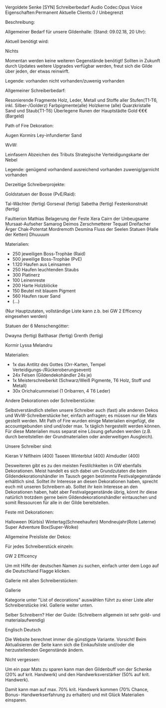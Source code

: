 Vergoldete Senke [SYN] Schreiberbedarf
Audio Codec:Opus Voice
Eigenschaften:Permanent
Aktuelle Clients:0 / Unbegrenzt

Beschreibung:

Allgemeiner Bedarf für unsere Gildenhalle: (Stand: 09.02.18, 20 Uhr):

Aktuell benötigt wird:


Nichts

Momentan werden keine weiteren Gegenstände benötigt! Sollten in Zukunft durch Updates weitere Upgrades verfügbar werden, freut sich die Gilde über jeden, der etwas reinwirft.

Legende:
vorhanden
nicht vorhanden/zuwenig vorhanden




Allgemeiner Schreiberbedarf:


Resonierende Fragmente
Holz, Leder, Metall und Stoffe aller Stufen(T1-T6, inkl. Silber-/Golderz)
Farbpigmente(alle)
Holzkerne (alle)
Quarzkristalle
Sand und Staub(T1-T6)
Überlegene Runen der Hauptstädte
Gold €€€(Bargeld)


Path of Fire Dekoration:

Augen Kormirs
Ley-infundierter Sand


WvW:

Leinfasern
Abzeichen des Tributs
Strategische Verteidigungskarte der Nebel


Legende:
   genügend vorhandend
   ausreichend vorhanden
   zuwenig/garnicht vorhanden


Derzeitige Schreiberprojekte:

Goldstatuen der Bosse (PvE/Raid):


Tal-Wächter (fertig)
Gorseval (fertig)
Sabetha (fertig)
Festenkonstrukt (fertig)

Faultierion
Mathias
Belagerung der Feste
Xera
Cairn der Unbeugsame
Mursaat-Aufseher
Samarog
Deimos
Zerschmetterer
Tequatl
Dreifacher Ärger 
Chak-Potentat
Mordremoth
Desmina
Fluss der Seelen
Statuen (Halle der Ketten)
Dhuuuum


Materialien:
 - 250 jeweiligen Boss-Trophäe (Raid)
 - 500 jeweilige Boss-Trophäe (PvE)
 - 1.120 Haufen aus Leinsamen
 - 250 Haufen leuchtenden Staubs
 - 300 Platinerz
 - 100 Leinenreste
 - 200 Harte Holzblöcke
 - 150 Beutel mit blauem Pigment
 - 560 Haufen rauer Sand
 - (...)

(Nur Hauptzutaten, vollständige Liste kann z.b. bei GW 2 Efficency eingesehen werden)

Statuen der 6 Menschengötter:


Dwayna (fertig)
Balthasar (fertig)
Grenth (fertig)

Kormir
Lyssa
Melandru


Materialien:
- 1x das Antlitz des Gottes (Orr-Karten, Tempel Verteidigungs-/Rückeroberungsevent)
- 24x Felsen (Gildendekohändler 24s je)
- 1x Meisterschreiberkit (Schwarz/Weiß Pigmente, T6 Holz, Stoff und Metall)
- 30x Orichalcummeisel (1 Oribarren, 4 T6 Leder)


Andere Dekorationen oder Schreiberstücke:

Selbstverständlich stellen unsere Schreiber auch (fast) alle anderen Dekos und WvW-Schreiberstücke her, einfach anfragen; es müssen nur die Mats gestellt werden. Mit Path of Fire wurden einige Materialien eingefügt, die accountgebunden sind und/oder max. 1x täglich hergestellt werden können. Für diese Materialien muss separat eine Lösung gefunden werden (z.B. durch bereitstellen der Grundmaterialien oder anderweitigen Ausgleich).

Unsere Schreiber sind:


Kieran V Niflheim (400)
Taseen Winterblut (400)
Almdudler (400)


Desweiteren gibt es zu den meisten Festilchkeiten in GW ebenfalls Dekorationen. Meist handelt es sich dabei um Grundzutaten die beim Gildendekorationshändler im Tausch gegen bestimmte Festivalgegenstände erhältlich sind. Solltet ihr Interesse an diesen Dekorationen haben, sprecht euch mit unseren Schreibern ab. Solltet ihr kein Interesse an den Dekorationen haben, habt aber Festivalgegenstände übrig, könnt ihr diese natürlich trotzdem gerne beim Gildendekorationshändler eintauschen und somit Ressourcen für alle in der Gilde bereitstellen.

Feste mit Dekorationen: 


Halloween (Kürbis)
Wintertag(Schneehaufen)
Mondneujahr(Rote Laterne)
Super Adventure Box(Super-Wolke)


Allgemeine Preisliste der Dekos: 

Für jedes Schreiberstück einzeln:


GW 2 Efficency


Um mit Hilfe der deutschen Namen zu suchen, einfach unter dem Logo auf die Deutschland Flagge klicken.

Gallerie mit allen Schreiberstücken:


Gallerie

Kategorie unter "List of decorations" auswählen führt zu einer Liste aller Schreiberstücke inkl. Gallerie weiter unten.

Selber Schreibern? Hier der Guide:
(Schreibern allgemein ist sehr gold- und  materialaufwendig)


Englisch     Deutsch


Die Website berechnet immer die günstigste Variante. Vorsicht! Beim Aktualisieren der Seite kann sich die Einkaufsliste und/oder die herzustellenden Gegenstände ändern.

Nicht vergessen:

Um ein paar Mats zu sparen kann man den Gildenbuff von der Schenke (20% auf krit. Handwerk) und den Handwerksverstärker (50% auf krit. Handwerk).

Damit kann man auf max. 70% krit. Handwerk kommen (70% Chance, Bonus- Handwerkserfahrung zu erhalten) und mit Glück Materialien einsparen.
